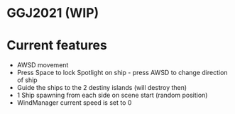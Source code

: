 # GGJ2021 (WIP)

# Current features
* AWSD movement
* Press Space to lock Spotlight on ship - press AWSD to change direction of ship
* Guide the ships to the 2 destiny islands (will destroy then)
* 1 Ship spawning from each side on scene start (random position)
* WindManager current speed is set to 0

